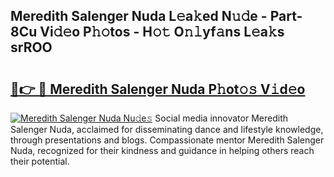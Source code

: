 ## Meredith Salenger Nuda L𝚎a𝚔ed N𝚞𝚍e - Part-8Cu Vi𝚍𝚎o P𝚑𝚘tos - H𝚘𝚝 O𝚗𝚕yf𝚊ns L𝚎a𝚔s srROO

# <h2><a href="http://kfc5uzr.oniu.top/?m=Meredith+Salenger+Nuda">🔗👉 🔴 Meredith Salenger Nuda P𝚑ot𝚘𝚜 V𝚒d𝚎o</a></h2>

[![Meredith Salenger Nuda Nu𝚍e𝚜](https://i.imgur.com/0qMVB7G.gif)](http://kfc5uzr.oniu.top/?m=Meredith+Salenger+Nuda)
Social media innovator Meredith Salenger Nuda, acclaimed for disseminating dance and lifestyle knowledge, through presentations and blogs. Compassionate mentor Meredith Salenger Nuda, recognized for their kindness and guidance in helping others reach their potential.  
